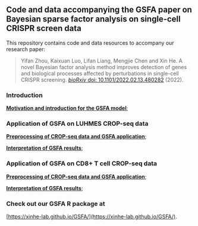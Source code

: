 ## Code and data accompanying the GSFA paper on Bayesian sparse factor analysis on single-cell CRISPR screen data

This repository contains code and data resources to accompany our
research paper:

> Yifan Zhou, Kaixuan Luo, Lifan Liang, Mengjie Chen and Xin He. 
> A novel Bayesian factor analysis method improves detection of genes and 
> biological processes affected by perturbations in single-cell CRISPR screening. 
> [*bioRxiv* doi: 10.1101/2022.02.13.480282](https://www.biorxiv.org/content/10.1101/2022.02.13.480282v1) (2022).

### Introduction

[**Motivation and introduction for the GSFA model**](https://xinhe-lab.github.io/GSFA_paper/index.html);

### Application of GSFA on LUHMES CROP-seq data

[**Preprocessing of CROP-seq data and GSFA application**](https://xinhe-lab.github.io/GSFA_paper/preprocess_and_gsfa_LUHMES.html);

[**Interpretation of GSFA results**](https://xinhe-lab.github.io/GSFA_paper/gsfa_result_interpret_LUHMES.html);

### Application of GSFA on CD8+ T cell CROP-seq data

[**Preprocessing of CROP-seq data and GSFA application**](https://xinhe-lab.github.io/GSFA_paper/preprocess_and_gsfa_TCells.html);

[**Interpretation of GSFA results**](https://xinhe-lab.github.io/GSFA_paper/gsfa_result_interpret_TCells.html);

### Check out our GSFA R package at

[https://xinhe-lab.github.io/GSFA/](https://xinhe-lab.github.io/GSFA/).

